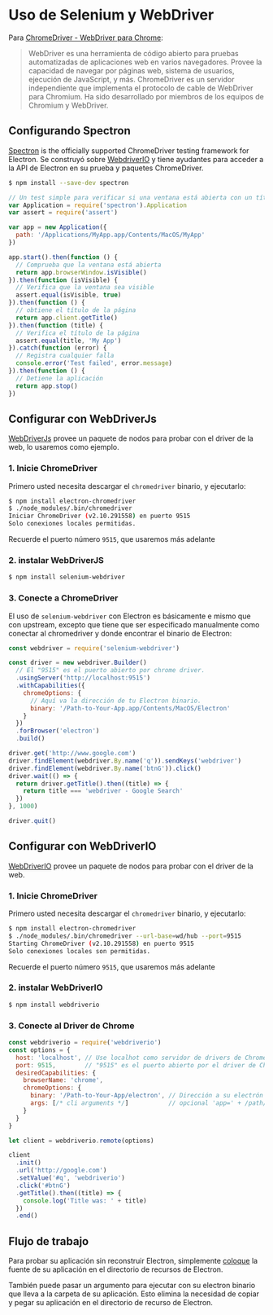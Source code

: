 # Uso de Selenium y WebDriver

Para [ChromeDriver - WebDriver para Chrome](https://sites.google.com/a/chromium.org/chromedriver/):

> WebDriver es una herramienta de código abierto para pruebas automatizadas de aplicaciones web en varios navegadores. Provee la capacidad de navegar por páginas web, sistema de usuarios, ejecución de JavaScript, y más. ChromeDriver es un servidor independiente que implementa el protocolo de cable de WebDriver para Chromium. Ha sido desarrollado por miembros de los equipos de Chromium y WebDriver.

## Configurando Spectron

[Spectron](https://electronjs.org/spectron) is the officially supported ChromeDriver testing framework for Electron. Se construyó sobre [WebdriverIO](http://webdriver.io/) y tiene ayudantes para acceder a la API de Electron en su prueba y paquetes ChromeDriver.

```sh
$ npm install --save-dev spectron
```

```javascript
// Un test simple para verificar si una ventana está abierta con un título
var Application = require('spectron').Application
var assert = require('assert')

var app = new Application({
  path: '/Applications/MyApp.app/Contents/MacOS/MyApp'
})

app.start().then(function () {
  // Comprueba que la ventana está abierta
  return app.browserWindow.isVisible()
}).then(function (isVisible) {
  // Verifica que la ventana sea visible
  assert.equal(isVisible, true)
}).then(function () {
  // obtiene el título de la página
  return app.client.getTitle()
}).then(function (title) {
  // Verifica el título de la página
  assert.equal(title, 'My App')
}).catch(function (error) {
  // Registra cualquier falla
  console.error('Test failed', error.message)
}).then(function () {
  // Detiene la aplicación
  return app.stop()
})
```

## Configurar con WebDriverJs

[WebDriverJs](https://code.google.com/p/selenium/wiki/WebDriverJs) provee un paquete de nodos para probar con el driver de la web, lo usaremos como ejemplo.

### 1. Inicie ChromeDriver

Primero usted necesita descargar el `chromedriver` binario, y ejecutarlo:

```sh
$ npm install electron-chromedriver
$ ./node_modules/.bin/chromedriver
Iniciar ChromeDriver (v2.10.291558) en puerto 9515
Solo conexiones locales permitidas.
```

Recuerde el puerto número `9515`, que usaremos más adelante

### 2. instalar WebDriverJS

```sh
$ npm install selenium-webdriver
```

### 3. Conecte a ChromeDriver

El uso de `selenium-webdriver` con Electron es básicamente e mismo que con upstream, excepto que tiene que ser especificado manualmente como conectar al chromedriver y donde encontrar el binario de Electron:

```javascript
const webdriver = require('selenium-webdriver')

const driver = new webdriver.Builder()
  // El "9515" es el puerto abierto por chrome driver.
  .usingServer('http://localhost:9515')
  .withCapabilities({
    chromeOptions: {
      // Aquí va la dirección de tu Electron binario.
      binary: '/Path-to-Your-App.app/Contents/MacOS/Electron'
    }
  })
  .forBrowser('electron')
  .build()

driver.get('http://www.google.com')
driver.findElement(webdriver.By.name('q')).sendKeys('webdriver')
driver.findElement(webdriver.By.name('btnG')).click()
driver.wait(() => {
  return driver.getTitle().then((title) => {
    return title === 'webdriver - Google Search'
  })
}, 1000)

driver.quit()
```

## Configurar con WebDriverIO

[WebDriverIO](http://webdriver.io/) provee un paquete de nodos para probar con el driver de la web.

### 1. Inicie ChromeDriver

Primero usted necesita descargar el `chromedriver` binario, y ejecutarlo:

```sh
$ npm install electron-chromedriver
$ ./node_modules/.bin/chromedriver --url-base=wd/hub --port=9515
Starting ChromeDriver (v2.10.291558) en puerto 9515
Solo conexiones locales son permitidas.
```

Recuerde el puerto número `9515`, que usaremos más adelante

### 2. instalar WebDriverIO

```sh
$ npm install webdriverio
```

### 3. Conecte al Driver de Chrome

```javascript
const webdriverio = require('webdriverio')
const options = {
  host: 'localhost', // Use localhot como servidor de drivers de Chrome
  port: 9515,        // "9515" es el puerto abierto por el driver de Chrome.
  desiredCapabilities: {
    browserName: 'chrome',
    chromeOptions: {
      binary: '/Path-to-Your-App/electron', // Dirección a su electrón binario.
      args: [/* cli arguments */]           // opcional 'app=' + /path/to/your/app/
    }
  }
}

let client = webdriverio.remote(options)

client
  .init()
  .url('http://google.com')
  .setValue('#q', 'webdriverio')
  .click('#btnG')
  .getTitle().then((title) => {
    console.log('Title was: ' + title)
  })
  .end()
```

## Flujo de trabajo

Para probar su aplicación sin reconstruir Electron, simplemente [coloque](https://github.com/electron/electron/blob/master/docs/tutorial/application-distribution.md) la fuente de su aplicación en el directorio de recursos de Electron.

También puede pasar un argumento para ejecutar con su electron binario que lleva a la carpeta de su aplicación. Esto elimina la necesidad de copiar y pegar su aplicación en el directorio de recurso de Electron.